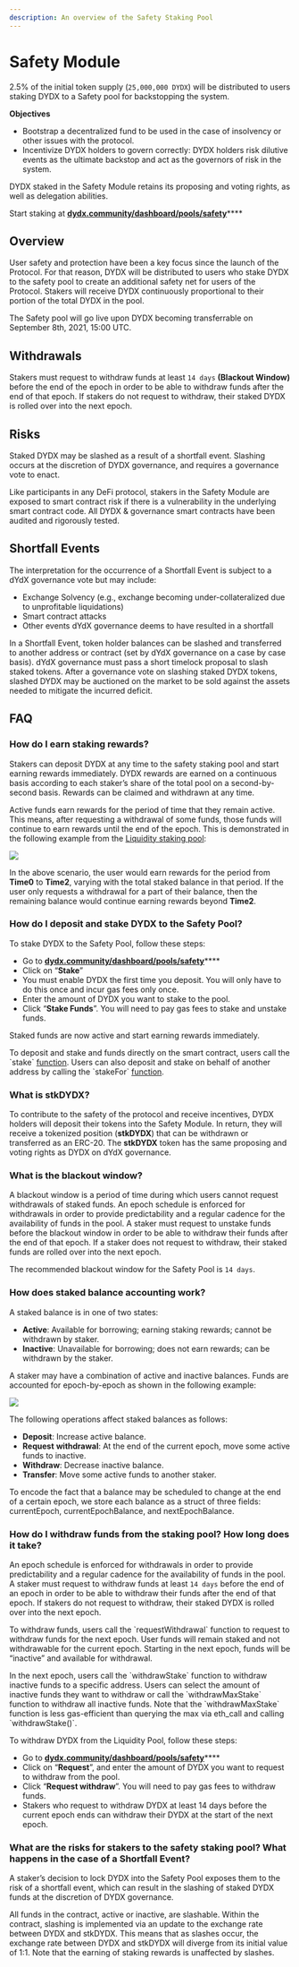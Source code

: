 ```yaml
---
description: An overview of the Safety Staking Pool
---
```


# Safety Module

2.5% of the initial token supply \(`25,000,000 DYDX`\) will be distributed to users staking DYDX to a Safety pool for backstopping the system.

**Objectives**

* Bootstrap a decentralized fund to be used in the case of insolvency or other issues with the protocol.
* Incentivize DYDX holders to govern correctly: DYDX holders risk dilutive events as the ultimate backstop and act as the governors of risk in the system.

DYDX staked in the Safety Module retains its proposing and voting rights, as well as delegation abilities.

Start staking at [**dydx.community/dashboard/pools/safety**](https://dydx.community/dashboard/pools/safety)\*\*\*\*

## Overview

User safety and protection have been a key focus since the launch of the Protocol. For that reason, DYDX will be distributed to users who stake DYDX to the safety pool to create an additional safety net for users of the Protocol.  Stakers will receive DYDX continuously proportional to their portion of the total DYDX in the pool.

The Safety pool will go live upon DYDX becoming transferrable on September 8th, 2021, 15:00 UTC.

## Withdrawals

Stakers must request to withdraw funds at least `14 days` **\(Blackout Window\)** before the end of the epoch in order to be able to withdraw funds after the end of that epoch. If stakers do not request to withdraw, their staked DYDX is rolled over into the next epoch. 

## Risks

Staked DYDX may be slashed as a result of a shortfall event. Slashing occurs at the discretion of DYDX governance, and requires a governance vote to enact.

Like participants in any DeFi protocol, stakers in the Safety Module are exposed to smart contract risk if there is a vulnerability in the underlying smart contract code. All DYDX & governance smart contracts have been audited and rigorously tested.

## Shortfall Events

The interpretation for the occurrence of a Shortfall Event is subject to a dYdX governance vote but may include:

* Exchange Solvency \(e.g., exchange becoming under-collateralized due to unprofitable liquidations\)
* Smart contract attacks
* Other events dYdX governance deems to have resulted in a shortfall

In a Shortfall Event, token holder balances can be slashed and transferred to another address or contract \(set by dYdX governance on a case by case basis\). dYdX governance must pass a short timelock proposal to slash staked tokens. After a governance vote on slashing staked DYDX tokens, slashed DYDX may be auctioned on the market to be sold against the assets needed to mitigate the incurred deficit.

## FAQ

### How do I earn staking rewards?

Stakers can deposit DYDX at any time to the safety staking pool and start earning rewards immediately. DYDX rewards are earned on a continuous basis according to each staker’s share of the total pool on a second-by-second basis. Rewards can be claimed and withdrawn at any time.

Active funds earn rewards for the period of time that they remain active. This means, after requesting a withdrawal of some funds, those funds will continue to earn rewards until the end of the epoch. This is demonstrated in the following example from the [Liquidity staking pool](https://docs.dydx.community/dydx-governance/staking-pools/liquidity-staking-pool):

![](../.gitbook/assets/image%20%2865%29.png)

In the above scenario, the user would earn rewards for the period from **Time0** to **Time2**, varying with the total staked balance in that period. If the user only requests a withdrawal for a part of their balance, then the remaining balance would continue earning rewards beyond **Time2**.

### How do I deposit and stake DYDX to the Safety Pool?

To stake DYDX to the Safety Pool, follow these steps:

* Go to [**dydx.community/dashboard/pools/safety**](https://dydx.community/dashboard/pools/safety)\*\*\*\*
* Click on “**Stake**”
* You must enable DYDX the first time you deposit. You will only have to do this once and incur gas fees only once.
* Enter the amount of DYDX you want to stake to the pool.
* Click “**Stake Funds**”.  You will need to pay gas fees to stake and unstake funds.

Staked funds are now active and start earning rewards immediately.

To deposit and stake and funds directly on the smart contract, users call the \`stake\` [function](https://github.com/dydxprotocol/governance-private/blob/2645927b44f517f51c84e35a00a1ee810300c13f/contracts/liquidity/v1/impl/LS1Staking.sol#L59). Users can also deposit and stake on behalf of another address by calling the \`stakeFor\` [function](https://github.com/dydxprotocol/governance-private/blob/2645927b44f517f51c84e35a00a1ee810300c13f/contracts/liquidity/v1/impl/LS1Staking.sol#L64).

### What is stkDYDX?

To contribute to the safety of the protocol and receive incentives, DYDX holders will deposit their tokens into the Safety Module. In return, they will receive a tokenized position \(**stkDYDX**\) that can be withdrawn or transferred as an ERC-20. The **stkDYDX** token has the same proposing and voting rights as DYDX on dYdX governance.

### What is the blackout window?

A blackout window is a period of time during which users cannot request withdrawals of staked funds. An epoch schedule is enforced for withdrawals in order to provide predictability and a regular cadence for the availability of funds in the pool. A staker must request to unstake funds before the blackout window in order to be able to withdraw their funds after the end of that epoch. If a staker does not request to withdraw, their staked funds are rolled over into the next epoch.

The recommended blackout window for the Safety Pool is `14 days`.

### How does staked balance accounting work?

A staked balance is in one of two states:

* **Active**: Available for borrowing; earning staking rewards; cannot be withdrawn by staker.
* **Inactive**: Unavailable for borrowing; does not earn rewards; can be withdrawn by the staker.

A staker may have a combination of active and inactive balances. Funds are accounted for epoch-by-epoch as shown in the following example:

![](../.gitbook/assets/image%20%2834%29.png)

The following operations affect staked balances as follows:

* **Deposit**: Increase active balance.
* **Request** **withdrawal**: At the end of the current epoch, move some active funds to inactive.
* **Withdraw**: Decrease inactive balance.
* **Transfer**: Move some active funds to another staker.

To encode the fact that a balance may be scheduled to change at the end of a certain epoch, we store each balance as a struct of three fields: currentEpoch, currentEpochBalance, and nextEpochBalance.

### How do I withdraw funds from the staking pool? How long does it take?

An epoch schedule is enforced for withdrawals in order to provide predictability and a regular cadence for the availability of funds in the pool. A staker must request to withdraw funds at least `14 days` before the end of an epoch in order to be able to withdraw their funds after the end of that epoch. If stakers do not request to withdraw, their staked DYDX is rolled over into the next epoch.

To withdraw funds, users call the \`requestWithdrawal\` function to request to withdraw funds for the next epoch. User funds will remain staked and not withdrawable for the current epoch. Starting in the next epoch, funds will be “inactive” and available for withdrawal.

In the next epoch, users call the \`withdrawStake\` function to withdraw inactive funds to a specific address. Users can select the amount of inactive funds they want to withdraw or call the \`withdrawMaxStake\` function to withdraw all inactive funds. Note that the \`withdrawMaxStake\` function is less gas-efficient than querying the max via eth\_call and calling \`withdrawStake\(\)\`.

To withdraw DYDX from the Liquidity Pool, follow these steps:

* Go to [**dydx.community/dashboard/pools/safety**](https://dydx.community/dashboard/pools/safety)\*\*\*\*
* Click on “**Request**”, and enter the amount of DYDX you want to request to withdraw from the pool.
* Click “**Request withdraw**”. You will need to pay gas fees to withdraw funds.
* Stakers who request to withdraw DYDX at least 14 days before the current epoch ends can withdraw their DYDX at the start of the next epoch.

### What are the risks for stakers to the safety staking pool? What happens in the case of a Shortfall Event?

A staker’s decision to lock DYDX into the Safety Pool exposes them to the risk of a shortfall event, which can result in the slashing of staked DYDX funds at the discretion of DYDX governance.

All funds in the contract, active or inactive, are slashable. Within the contract, slashing is implemented via an update to the exchange rate between DYDX and stkDYDX. This means that as slashes occur, the exchange rate between DYDX and stkDYDX will diverge from its initial value of 1:1. Note that the earning of staking rewards is unaffected by slashes.

